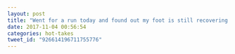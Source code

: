 ```yaml
---
layout: post
title: "Went for a run today and found out my foot is still recovering :("
date: 2017-11-04 00:56:54
categories: hot-takes
tweet_id: "926614196711755776"
---
```



<!-- Original tweet: https://twitter.com/i/status/926614196711755776 -->